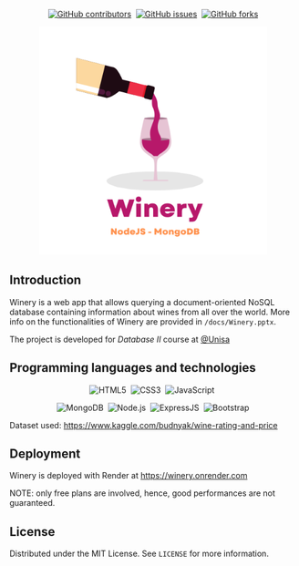 <div align="center">

[![GitHub contributors](https://badgen.net/github/contributors/MCalenda/Winery)](https://GitHub.com/MCalenda/Winery/graphs/contributors/)&nbsp;
[![GitHub issues](https://badgen.net/github/issues/MCalenda/Winery/)](https://GitHub.com/MCalenda/Winery/issues/)&nbsp;
[![GitHub forks](https://badgen.net/github/forks/MCalenda/Winery/)](https://GitHub.com/MCalenda/Winery/fork)

<img src="./public/img/logo.png" width=400>
</div>

## Introduction

Winery is a web app that allows querying a document-oriented NoSQL database containing information about wines from all over the world. More info on the functionalities of Winery are provided in ``/docs/Winery.pptx``.

The project is developed for *Database II* course at [@Unisa](https://unisa.it)

## Programming languages and technologies

<div align= "center">

![HTML5](https://img.shields.io/badge/-HTML5-05122A?style=flat&logo=HTML5)&nbsp;
![CSS3](https://img.shields.io/badge/-CSS3-05122A?style=flat&logo=CSS3&logoColor=1572B6)&nbsp;
![JavaScript](https://img.shields.io/badge/-JavaScript-05122A?style=flat&logo=javascript)&nbsp;

![MongoDB](https://img.shields.io/badge/-MongoDB-05122A?style=flat&logo=mongodb)&nbsp;
![Node.js](https://img.shields.io/badge/-Node.js-05122A?style=flat&logo=node.js)&nbsp;
![ExpressJS](https://img.shields.io/badge/Express.js-05122A?style=flat)&nbsp;
![Bootstrap](https://img.shields.io/badge/-Bootstrap-05122A?style=flat&logo=Bootstrap&)

</div>

Dataset used: https://www.kaggle.com/budnyak/wine-rating-and-price

## Deployment 
Winery is deployed with Render at https://winery.onrender.com

NOTE: only free plans are involved, hence, good performances are not guaranteed.

## License

Distributed under the MIT License. See `LICENSE` for more information.
